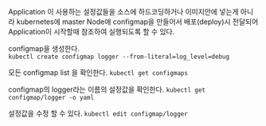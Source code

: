 Application 이 사용하는 설정값들을 소스에 하드코딩하거나 이미지안에 넣는게 아니라 kubernetes에 master Node애 configmap을 만들어서 배포(deploy)시 전달되어 Application이 시작할때 참조하여 실행되도록 할 수 있다.

configmap을 생성한다.  
`kubectl create configmap logger --from-literal=log_level=debug`

모든 configmap list 을 확인한다.
`kubectl get configmaps`

configmap의 logger라는 이름의 설정값을 확인한다.
`kubectl get configmap/logger -o yaml`

설정값을 수정 할 수 있다.
`kubectl edit configmap/logger`
